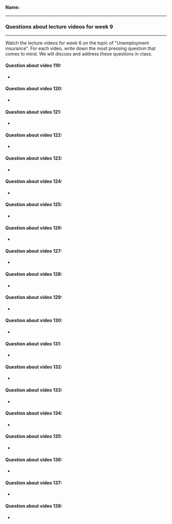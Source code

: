 #### Name:

---

### Questions about lecture videos for week 9

---

Watch the lecture videos for week 6 on the topic of "Unemployment insurance". For each video, write down the most pressing question that comes to mind. We will discuss and address these questions in class.


#### Question about video 119:

+

#### Question about video 120:

+ 

#### Question about video 121:

+ 

#### Question about video 122:

+ 

#### Question about video 123:

+ 

#### Question about video 124:

+ 

#### Question about video 125:

+ 

#### Question about video 126:

+ 

#### Question about video 127:

+ 

#### Question about video 128:

+ 

#### Question about video 129:

+ 

#### Question about video 130:

+ 

#### Question about video 131:

+ 

#### Question about video 132:

+ 

#### Question about video 133:

+ 

#### Question about video 134:

+ 

#### Question about video 135:

+ 

#### Question about video 136:

+ 

#### Question about video 137:

+ 

#### Question about video 138:

+ 





